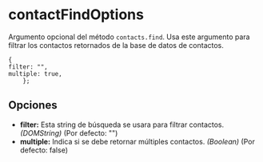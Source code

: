 contactFindOptions
==================

Argumento opcional del método `contacts.find`. Usa este argumento para filtrar los contactos retornados de la base de datos de contactos.

    { 
	filter: "",
	multiple: true,
        };

Opciones
--------

- __filter:__ Esta string de búsqueda se usara para filtrar contactos. _(DOMString)_ (Por defecto: "")
- __multiple:__ Indica si se debe retornar múltiples contactos. _(Boolean)_ (Por defecto: false)

